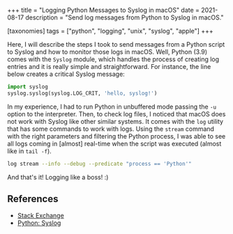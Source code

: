 +++
title = "Logging Python Messages to Syslog in macOS"
date  = 2021-08-17
description = "Send log messages from Python to Syslog in macOS."

[taxonomies]
tags = ["python", "logging", "unix", "syslog", "apple"]
+++

Here, I will describe the steps I took to send messages from a Python script to Syslog and how to monitor those logs in macOS.  Well, Python (3.9) comes with the `Syslog` module, which handles the process of creating log entries and it is really simple and straightforward.  For instance, the line below creates a critical Syslog message:

```python
import syslog
syslog.syslog(syslog.LOG_CRIT, 'hello, syslog!')
```

In my experience, I had to run Python in unbuffered mode passing the `-u` option to the interpreter.  Then, to check log files, I noticed that macOS does not work with Syslog like other similar systems.  It comes with the `log` utility that has some commands to work with logs.  Using the `stream` command with the right parameters and filtering the Python process, I was able to see all logs coming in [almost] real-time when the script was executed (almost like in `tail -f`).

```sh
log stream --info --debug --predicate "process == 'Python'"
```

And that's it!  Logging like a boss!  :)


## References
- [Stack Exchange](https://unix.stackexchange.com/questions/68059/daemontools-multilog-loses-log-line-time-information-how-to-fix-it)
- [Python: Syslog](https://docs.python.org/3/library/syslog.html)
